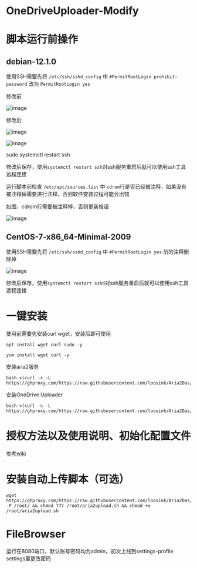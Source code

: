 # OneDriveUploader-Modify

# 脚本运行前操作

## debian-12.1.0

使用SSH需要先将 `/etc/ssh/sshd_config` 中 `#PermitRootLogin prohibit-password` 改为 `PermitRootLogin yes`

修改前

![image](https://github.com/loosink/Aria2Das/assets/30341914/5085c7a1-2227-4159-b69d-69062ca8ea75)



修改后

![image](https://github.com/loosink/Aria2Das/assets/30341914/5ce80467-b715-4e17-838c-84406f9eac25)


![image](https://github.com/loosink/Aria2Das/assets/30341914/7c68d48d-f445-4c72-8181-99ab4475e101)


sudo systemctl restart ssh


修改后保存，使用`systemctl restart ssh`对ssh服务重启后就可以使用ssh工具远程连接

运行脚本前检查 `/etc/apt/sources.list` 中 `cdrom`行是否已经被注释，如果没有被注释掉需要进行注释，否则软件安装过程可能会出错

如图，cdrom行需要被注释掉，否则更新报错

![image](https://github.com/loosink/Aria2Das/assets/30341914/0ecf395a-b74c-4e21-8439-6e12a7a39059)



## CentOS-7-x86_64-Minimal-2009

使用SSH需要先将 `/etc/ssh/sshd_config` 中 `#PermitRootLogin yes` 前的注释删除掉

![image](https://github.com/loosink/Aria2Das/assets/30341914/f9ad690c-77eb-4020-833b-99f493656a0e)



修改后保存，使用`systemctl restart sshd`对ssh服务重启后就可以使用ssh工具远程连接



# 一键安装

使用前需要先安装curl wget，安装后即可使用
```
apt install wget curl sudo -y
```
```
yum install wget curl -y
```
安装aria2服务

```
bash <(curl -s -L https://ghproxy.com/https://raw.githubusercontent.com/loosink/Aria2Das/master/Aria2Dash.sh)

```

安装OneDrive Uploader

```
bash <(curl -s -L https://ghproxy.com/https://raw.githubusercontent.com/loosink/Aria2Das/master/Install/getOneDriveUploader.sh)
```



# 授权方法以及使用说明、初始化配置文件
[参考wiki](https://github.com/loosink/Aria2Das/blob/master/Install/wiki.md)


# 安装自动上传脚本（可选）

```
wget https://ghproxy.com/https://raw.githubusercontent.com/loosink/Aria2Das/master/Install/aria2upload.sh -P /root/ && chmod 777 /root/aria2upload.sh && chmod +x /root/aria2upload.sh
```

# FileBrowser
运行在8080端口，默认账号密码均为admin，初次上线到settings-profile settings里更改密码


